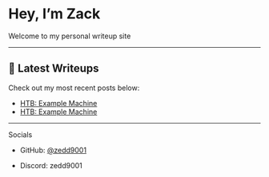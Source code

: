 # Hey, I’m Zack

Welcome to my personal writeup site

---

## 🧠 Latest Writeups
Check out my most recent posts below:

- [HTB: Example Machine](posts/htb-example-machine.md)
- [HTB: Example Machine](posts/htb-example-machine.md)
---

Socials  
- GitHub: [@zedd9001](https://github.com/zedd9001)

- Discord: zedd9001
